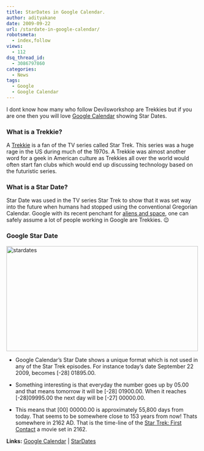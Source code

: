 ```yaml
---
title: StarDates in Google Calendar.
author: adityakane
date: 2009-09-22
url: /stardate-in-google-calendar/
robotsmeta:
  - index,follow
views:
  - 112
dsq_thread_id:
  - 3086797860
categories:
  - News
tags:
  - Google
  - Google Calendar
---
```

I dont know how many who follow Devilsworkshop are Trekkies but if you are one then you will love [Google Calendar][1] showing Star Dates.

### What is a Trekkie?

A <a href="http://en.wikipedia.org/wiki/Trekkie" onclick="_gaq.push(['_trackEvent', 'outbound-article', 'http://en.wikipedia.org/wiki/Trekkie', 'Trekkie']);" >Trekkie</a> is a fan of the TV series called Star Trek. This series was a huge rage in the US during much of the 1970s. A Trekkie was almost another word for a geek in American culture as Trekkies all over the world would often start fan clubs which would end up discussing technology based on the futuristic series.

### What is a Star Date?

Star Date was used in the TV series Star Trek to show that it was set way into the future when humans had stopped using the conventional Gregorian Calendar. Google with its recent penchant for [aliens and space][2], one can safely assume a lot of people working in Google are Trekkies. 😉

### Google Star Date

<img class="alignnone size-full wp-image-14613" src="http://cdn.devilsworkshop.org/files/2009/09/stardates.PNG" alt="stardates" width="500" height="274" />

  * Google Calendar&#8217;s Star Date shows a unique format which is not used in any of the Star Trek episodes. For instance today&#8217;s date September 22 2009, becomes [-28] 01895.00.

  * Something interesting is that everyday the number goes up by 05.00 and that means tomorrow it will be [-28] 01900.00. When it reaches [-28]09995.00 the next day will be [-27] 00000.00.

  * This means that [00] 00000.00 is approximately 55,800 days from today. That seems to be somewhere close to 153 years from now! Thats somewhere in 2162 AD. That is the time-line of the <a href="http://en.wikipedia.org/wiki/Star_Trek:_First_Contact" onclick="_gaq.push(['_trackEvent', 'outbound-article', 'http://en.wikipedia.org/wiki/Star_Trek:_First_Contact', 'Star Trek: First Contact']);" >Star Trek: First Contact</a> a movie set in 2162.

**Links:** <a href="http://www.google.com/calendar" onclick="_gaq.push(['_trackEvent', 'outbound-article', 'http://www.google.com/calendar', 'Google Calendar']);" >Google Calendar</a> | <a href="http://en.wikipedia.org/wiki/Stardate" onclick="_gaq.push(['_trackEvent', 'outbound-article', 'http://en.wikipedia.org/wiki/Stardate', 'StarDates']);" >StarDates</a>

 [1]: http://devilsworkshop.org/new-sports-calender-with-google/
 [2]: http://devilsworkshop.org/google-playing-games-or-is-the-truth-out-there/
